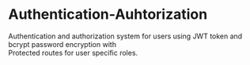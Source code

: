 # Authentication-Auhtorization

Authentication and authorization system for users using JWT token and bcrypt password encryption with
<br>
Protected routes for user specific roles.